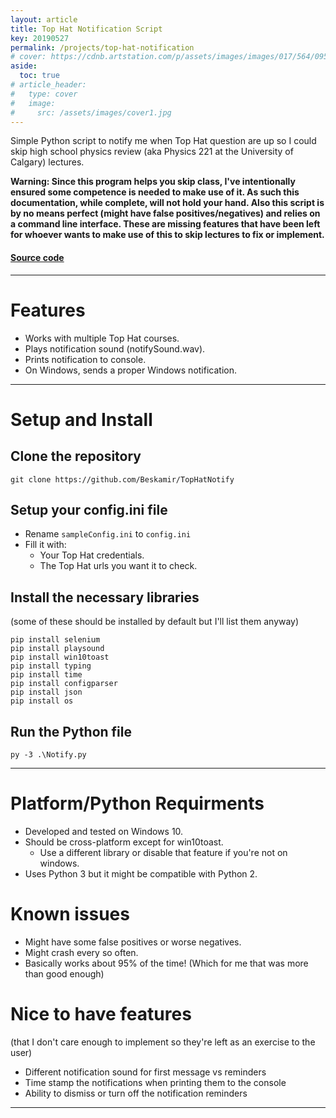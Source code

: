 ```yaml
---
layout: article
title: Top Hat Notification Script
key: 20190527
permalink: /projects/top-hat-notification
# cover: https://cdnb.artstation.com/p/assets/images/images/017/564/095/large/sebastian-kopacz-template-2019-04-28-20-12-27.jpg?1556505732
aside:
  toc: true
# article_header:
#   type: cover
#   image:
#     src: /assets/images/cover1.jpg
---
```


Simple Python script to notify me when Top Hat question are up so I could skip high school physics review (aka Physics 221 at the University of Calgary) lectures.

<!--more-->

**Warning: Since this program helps you skip class, I've intentionally ensured some competence is needed to make use of it. As such this documentation, while complete, will not hold your hand. Also this script is by no means perfect (might have false positives/negatives) and relies on a command line interface. These are missing features that have been left for whoever wants to make use of this to skip lectures to fix or implement.**

#### [Source code](https://github.com/Beskamir/TopHatNotify.git)

---

# Features
 - Works with multiple Top Hat courses.
 - Plays notification sound (notifySound.wav).
 - Prints notification to console.
 - On Windows, sends a proper Windows notification.

---

# Setup and Install

## Clone the repository
    git clone https://github.com/Beskamir/TopHatNotify

## Setup your config.ini file
 - Rename `sampleConfig.ini` to `config.ini` 
 - Fill it with:
   - Your Top Hat credentials.
   - The Top Hat urls you want it to check.

## Install the necessary libraries 
(some of these should be installed by default but I'll list them anyway)

    pip install selenium
    pip install playsound
    pip install win10toast
    pip install typing
    pip install time
    pip install configparser
    pip install json
    pip install os

## Run the Python file
    py -3 .\Notify.py

---

# Platform/Python Requirments
 - Developed and tested on Windows 10.
 - Should be cross-platform except for win10toast.
   - Use a different library or disable that feature if you're not on windows.
 - Uses Python 3 but it might be compatible with Python 2.

# Known issues
 - Might have some false positives or worse negatives.
 - Might crash every so often.
 - Basically works about 95% of the time! (Which for me that was more than good enough)

# Nice to have features 
(that I don't care enough to implement so they're left as an exercise to the user)
 - Different notification sound for first message vs reminders
 - Time stamp the notifications when printing them to the console
 - Ability to dismiss or turn off the notification reminders 

---